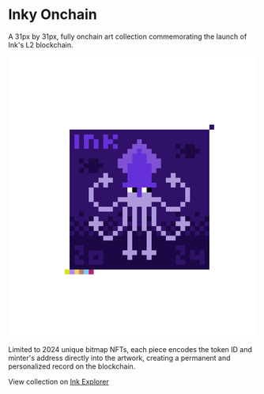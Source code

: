 # Inky Onchain

A 31px by 31px, fully onchain art collection commemorating the launch of Ink's L2 blockchain.

![Inky Onchain](./packages/client/public/inky-image.png)

Limited to 2024 unique bitmap NFTs, each piece encodes the token ID and minter's address directly into the artwork, creating a permanent and personalized record on the blockchain.

View collection on [Ink Explorer](https://explorer.inkonchain.com/token/0x985d0E6DB49338E9F4ecb4eE57496492e26f6647)
